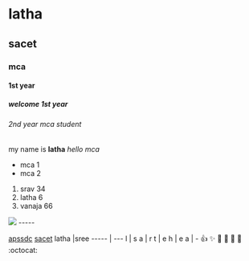 # latha
## sacet 
### mca
#### 1st year
##### welcome 1st year
###### 2nd year mca student

my name is **latha**
_hello mca_
* mca 1
* mca 2
 1. srav 34
 2. latha 6
 3. vanaja 66
 
<img src="https://encrypted-tbn0.gstatic.com/shopping?q=tbn:ANd9GcTG82ZeNXbxisTo8_MFts-CyEsuw1NpOZnLUvUv1SAWrJFMnSUPxxoKSXTCo2VW1ySvjvAKBMkXvEw&usqp">
-----

[apssdc](http://apssdc.in)
[sacet](http://sacet.in)
latha |sree
----- | ---
l | s
a | r
t | e
h | e
a | -
:+1: :sparkles: :camel: :tada:
:rocket: :metal: :octocat:
